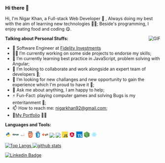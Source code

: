### Hi there 👋

Hi, I'm Nigar Khan, a Full-stack Web Developer 🚀 , Always doing my best with the aim of learning new technologies 👨‍💻; Beside's programming, I enjoy eating food and coding 😋.

  <img align="right" alt="GIF" src="https://media.giphy.com/media/RbDKaczqWovIugyJmW/giphy.gif" />
  
**Talking about Personal Stuffs:**

- 💼 Software Engineer at [Fidelity Investments](https://www.fidelity.com/)
- 👨‍💻 I’m currently working on some side projects to endorse my skills;
- 🌱 I’m currently learning best practice in JavaScript, problem solving with Angular;
- 👯 I’m looking to collaborate and work alongside an expert team of developers 🤝;
- 🤔 I’m looking for new challanges and new opportunity to gain the experience which I'm proud to have it 🤩;
- 💬 Ask me about anything, I am happy to help;
- ⚡️ Fun-Fact: playing computer games and solving Bugs is my enteritanment 🤗;
- 📫 How to reach me: nigarkhan92@gmail.com;
- 📝[My Portfolio]() 👨‍💻

**Languages and Tools:**

<code><img height="20" src="https://raw.githubusercontent.com/github/explore/80688e429a7d4ef2fca1e82350fe8e3517d3494d/topics/python/python.png"></code>
<code><img height="20" src="https://raw.githubusercontent.com/github/explore/80688e429a7d4ef2fca1e82350fe8e3517d3494d/topics/django/django.png"></code>
<code><img height="20" src="https://raw.githubusercontent.com/github/explore/80688e429a7d4ef2fca1e82350fe8e3517d3494d/topics/mysql/mysql.png"></code>
<code><img height="20" src="https://raw.githubusercontent.com/github/explore/80688e429a7d4ef2fca1e82350fe8e3517d3494d/topics/html/html.png"></code>
<code><img height="20" src="https://raw.githubusercontent.com/github/explore/80688e429a7d4ef2fca1e82350fe8e3517d3494d/topics/css/css.png"></code>
<code><img height="20" src="https://raw.githubusercontent.com/github/explore/80688e429a7d4ef2fca1e82350fe8e3517d3494d/topics/git/git.png"></code>
<code><img height="20" src="https://www.postgresql.org/favicon.ico"></code>
<code><img height="20" src="https://www.servicenow.com/content/dam/servicenow-assets/public/en-us/images/og-images/favicon.ico"></code>
<code><img height="20" src="https://raw.githubusercontent.com/github/explore/80688e429a7d4ef2fca1e82350fe8e3517d3494d/topics/javascript/javascript.png"></code>
<code><img height="20" src="https://raw.githubusercontent.com/github/explore/80688e429a7d4ef2fca1e82350fe8e3517d3494d/topics/angular/angular.png"></code>
<code><img height="20" src="https://raw.githubusercontent.com/github/explore/80688e429a7d4ef2fca1e82350fe8e3517d3494d/topics/typescript/typescript.png"></code>
<code><img height="20" src="https://raw.githubusercontent.com/github/explore/80688e429a7d4ef2fca1e82350fe8e3517d3494d/topics/nodejs/nodejs.png"></code>
<code><img height="20" src="https://raw.githubusercontent.com/github/explore/80688e429a7d4ef2fca1e82350fe8e3517d3494d/topics/react/react.png"></code>

<!--
**baselrabia/baselrabia** is a ✨ _special_ ✨ repository because its `README.md` (this file) appears on your GitHub profile.

Here are some ideas to get you started:

- 🔭 I’m currently working on ...
- 🌱 I’m currently learning ...
- 👯 I’m looking to collaborate on ...
- 🤔 I’m looking for help with ...
- 💬 Ask me about ...
- 📫 How to reach me: ...
- 😄 Pronouns: ...
- ⚡ Fun fact: ...
-->

[ ![Top Langs](https://github-readme-stats.vercel.app/api/top-langs/?username=nigarkhan12&layout=compact)
![github stats](https://github-readme-stats.vercel.app/api?username=nigarkhan12&theme=radical)](https://github-readme-stats.vercel.app/api/top-langs/?username=nigarkhan12&theme=radical)

[![Linkedin Badge](https://img.shields.io/badge/-Nigar-292929?style=flat-square&logo=Linkedin&logoColor=blue&link=https://www.linkedin.com/in/nigar-khan/)](https://www.linkedin.com/in/nigar-khan/)

<!-- ![profile](https://gpvc.arturio.dev/baselrabia)-->
